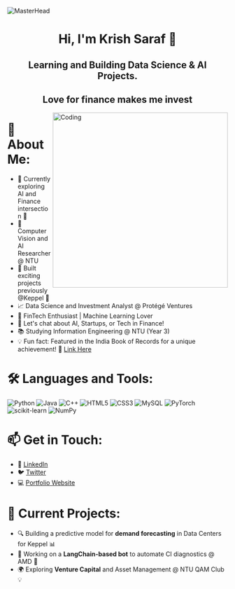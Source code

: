 ![MasterHead]([https://media.giphy.com/media/qgQUggAC3Pfv687qPC/giphy.gif](https://private-user-images.githubusercontent.com/112934499/366335982-2d0e96ac-0c66-4567-a091-c8badec713c0.gif?jwt=eyJhbGciOiJIUzI1NiIsInR5cCI6IkpXVCJ9.eyJpc3MiOiJnaXRodWIuY29tIiwiYXVkIjoicmF3LmdpdGh1YnVzZXJjb250ZW50LmNvbSIsImtleSI6ImtleTUiLCJleHAiOjE3MjYwMzg2NTUsIm5iZiI6MTcyNjAzODM1NSwicGF0aCI6Ii8xMTI5MzQ0OTkvMzY2MzM1OTgyLTJkMGU5NmFjLTBjNjYtNDU2Ny1hMDkxLWM4YmFkZWM3MTNjMC5naWY_WC1BbXotQWxnb3JpdGhtPUFXUzQtSE1BQy1TSEEyNTYmWC1BbXotQ3JlZGVudGlhbD1BS0lBVkNPRFlMU0E1M1BRSzRaQSUyRjIwMjQwOTExJTJGdXMtZWFzdC0xJTJGczMlMkZhd3M0X3JlcXVlc3QmWC1BbXotRGF0ZT0yMDI0MDkxMVQwNzA1NTVaJlgtQW16LUV4cGlyZXM9MzAwJlgtQW16LVNpZ25hdHVyZT00Y2M5ZTc0NGQwN2QxMzFjMzY5ODEwMjY5ZWY3NDViZjAwNjgyMzljZWNlZjdmNDI1ZGU1NDk1ODBkZGI3MGE1JlgtQW16LVNpZ25lZEhlYWRlcnM9aG9zdCZhY3Rvcl9pZD0wJmtleV9pZD0wJnJlcG9faWQ9MCJ9.qAQbR9k6qrRPrug9_1di2F8mN1UedjbgPrAbV7Cbwus))
<h1 align="center">Hi, I'm Krish Saraf 🚀</h1>
<h2 align="center">Learning and Building Data Science & AI Projects.</h2>
<h2 align="center"> Love for finance makes me invest </h2>
<img align="right" alt="Coding" width="400" src="https://media.giphy.com/media/M9gbBd9nbDrOTu1Mqx/giphy.gif" />

# 💫 About Me:
- 🔭 Currently exploring AI and Finance intersection 🚀  
- 🌱 Computer Vision and AI Researcher @ NTU  
- 👯 Built exciting projects previously @Keppel  🔧  
- 📈 Data Science and Investment Analyst @ Protégé Ventures  
- 🧠 FinTech Enthusiast | Machine Learning Lover  
- 💬 Let's chat about AI, Startups, or Tech in Finance!  
- 📚 Studying Information Engineering @ NTU (Year 3)  
- 💡 Fun fact: Featured in the India Book of Records for a unique achievement! 🎉 [Link Here](https://indiabookofrecords.in/krish-saraf-appreciation/)  

# 🛠️ Languages and Tools:
![Python](http://img.shields.io/badge/Python-3776AB?style=flat-square&logo=python&logoColor=ffffff)
![Java](https://img.shields.io/badge/-Java-ED8B00?style=flat-square&logo=java&logoColor=ffffff)
![C++](http://img.shields.io/badge/-C++-00599C?style=flat-square&logo=c%2B%2B&logoColor=ffffff)
![HTML5](https://img.shields.io/badge/-HTML5-E34F26?style=flat-square&logo=html5&logoColor=ffffff)
![CSS3](https://img.shields.io/badge/-CSS3-1572B6?style=flat-square&logo=css3)
![MySQL](https://img.shields.io/badge/MySQL-%2307405e.svg?style=flat-square&logo=mysql&logoColor=white)
![PyTorch](https://img.shields.io/badge/PyTorch-%23EE4C2C.svg?style=flat-square&logo=pytorch&logoColor=white)
![scikit-learn](https://img.shields.io/badge/scikit--learn-F06032.svg?style=flat-square&logo=scikit-learn&logoColor=white)
![NumPy](https://img.shields.io/badge/numpy-%23013243.svg?style=flat-square&logo=numpy&logoColor=white)

# 📫 Get in Touch:
- 💼 [LinkedIn](https://www.linkedin.com/in/krishsaraf)  
- 🐦 [Twitter](https://twitter.com/KrishSaraf)  
- 💻 [Portfolio Website](_your-website-link-here_)

# 🎯 Current Projects:
- 🔍 Building a predictive model for **demand forecasting** in Data Centers for Keppel 📊
- 🤖 Working on a **LangChain-based bot** to automate CI diagnostics @ AMD 🤝
- 🌍 Exploring **Venture Capital** and Asset Management @ NTU QAM Club 💡
